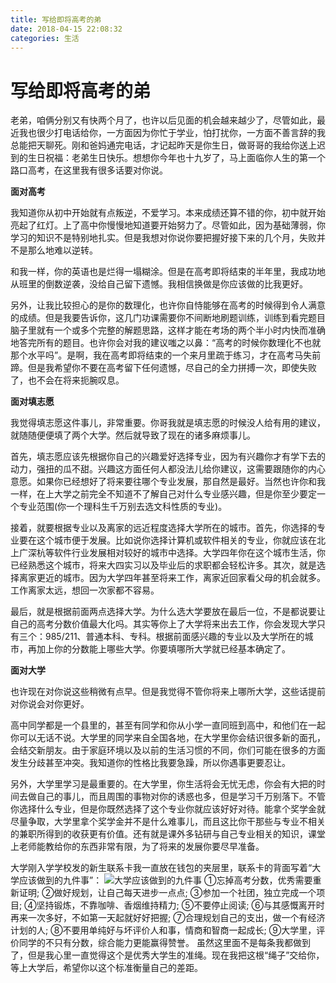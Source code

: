 ```yaml
---
title: 写给即将高考的弟
date: 2018-04-15 22:08:32
categories: 生活
---
```


# 写给即将高考的弟

老弟，咱俩分别又有快两个月了，也许以后见面的机会越来越少了，尽管如此，最近我也很少打电话给你，一方面因为你忙于学业，怕打扰你，一方面不善言辞的我总能把天聊死。刚和爸妈通完电话，才记起昨天是你生日，做哥哥的我给你送上迟到的生日祝福：老弟生日快乐。想想你今年也十九岁了，马上面临你人生的第一个路口高考，在这里我有很多话要对你说。

**面对高考**

我知道你从初中开始就有点叛逆，不爱学习。本来成绩还算不错的你，初中就开始亮起了红灯。上了高中你慢慢地知道要开始努力了。尽管如此，因为基础薄弱，你学习的知识不是特别地扎实。但是我想对你说你要把握好接下来的几个月，失败并不是那么地难以逆转。

和我一样，你的英语也是烂得一塌糊涂。但是在高考即将结束的半年里，我成功地从班里的倒数逆袭，没给自己留下遗憾。我相信换做是你应该做的比我更好。

另外，让我比较担心的是你的数理化，也许你自恃能够在高考的时候得到令人满意的成绩。但是我要告诉你，这几门功课需要你不间断地刷题训练，训练到看完题目脑子里就有一个或多个完整的解题思路，这样才能在考场的两个半小时内快而准确地答完所有的题目。也许你会对我的建议嗤之以鼻：“高考的时候你数理化不也就那个水平吗”。是啊，我在高考即将结束的一个来月里疏于练习，才在高考马失前蹄。但是我希望你不要在高考留下任何遗憾，尽自己的全力拼搏一次，即使失败了，也不会在将来扼腕叹息。

**面对填志愿**

我觉得填志愿这件事儿，非常重要。你哥我就是填志愿的时候没人给有用的建议，就随随便便填了两个大学。然后就导致了现在的诸多麻烦事儿。

首先，填志愿应该先根据你自己的兴趣爱好选择专业，因为有兴趣你才有学下去的动力，强扭的瓜不甜。兴趣这方面任何人都没法儿给你建议，这需要跟随你的内心意愿。如果你已经想好了将来要往哪个专业发展，那自然是最好。当然也许你和我一样，在上大学之前完全不知道不了解自己对什么专业感兴趣，但是你至少要定一个专业范围(你一个理科生千万别去选文科性质的专业)。

接着，就要根据专业以及离家的远近程度选择大学所在的城市。首先，你选择的专业要在这个城市便于发展。比如说你选择计算机或软件相关的专业，你就应该在北上广深杭等软件行业发展相对较好的城市中选择。大学四年你在这个城市生活，你已经熟悉这个城市，将来大四实习以及毕业后的求职都会轻松许多。其次，就是选择离家更近的城市。因为大学四年甚至将来工作，离家近回家看父母的机会就多。工作离家太远，想回一次家都不容易。

最后，就是根据前面两点选择大学。为什么选大学要放在最后一位，不是都说要让自己的高考分数价值最大化吗。其实等你上了大学将来出去工作，你会发现大学只有三个：985/211、普通本科、专科。根据前面感兴趣的专业以及大学所在的城市，再加上你的分数能上哪些大学。你要填哪所大学就已经基本确定了。

**面对大学**

也许现在对你说这些稍微有点早。但是我觉得不管你将来上哪所大学，这些话提前对你说会对你更好。

高中同学都是一个县里的，甚至有同学和你从小学一直同班到高中，和他们在一起你可以无话不说。大学里的同学来自全国各地，在大学里你会结识很多新的面孔，会结交新朋友。由于家庭环境以及以前的生活习惯的不同，你们可能在很多的方面发生分歧甚至冲突。我知道你的性格比我要急躁，所以你遇事更要忍让。

另外，大学里学习是最重要的。在大学里，你生活将会无忧无虑，你会有大把的时间去做自己的事儿，而且周围的事物对你的诱惑也多，但是学习千万别落下。不管你选择什么专业，但是你既然选择了这个专业你就应该好好对待。能拿个奖学金就尽量争取，大学里拿个奖学金并不是什么难事儿，而且这比你干那些与专业不相关的兼职所得到的收获更有价值。还有就是课外多钻研与自己专业相关的知识，课堂上老师能教给你的东西非常有限，为了将来的发展你要尽早准备。

大学刚入学学校发的新生联系卡我一直放在钱包的夹层里，联系卡的背面写着“大学应该做到的九件事”：
![大学应该做到的九件事](http://ww1.sinaimg.cn/large/bda5cd74gy1fqdohg1u64j237k26ghdu.jpg)
①忘掉高考分数，优秀需要重新证明;
②做好规划，让自己每天进步一点点;
③参加一个社团，独立完成一个项目;
④坚持锻炼，不靠咖啡、香烟维持精力;
⑤不要停止阅读;
⑥与其感慨离开时再来一次多好，不如第一天起就好好把握;
⑦合理规划自己的支出，做一个有经济计划的人;
⑧不要用单纯好与坏评价人和事，情商和智商一起成长;
⑨大学里，评价同学的不只有分数，综合能力更能赢得赞誉。
虽然这里面不是每条我都做到了，但是我心里一直觉得这个是优秀大学生的准绳。现在我把这根“绳子”交给你，等上大学后，希望你以这个标准衡量自己的差距。
